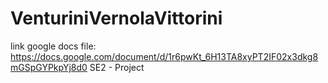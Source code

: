 # VenturiniVernolaVittorini

link google docs file: https://docs.google.com/document/d/1r6pwKt_6H13TA8xyPT2IF02x3dkg8mGSpGYPkpYj8d0
SE2 - Project
